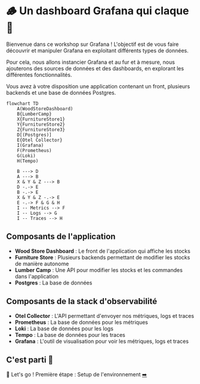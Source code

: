 # 🪵 Un dashboard Grafana qui claque 🌟

Bienvenue dans ce workshop sur Grafana ! L'objectif est de vous faire découvrir et manipuler Grafana en exploitant différents types de données.

Pour cela, nous allons instancier Grafana et au fur et à mesure, nous ajouterons des sources de données et des dashboards, en explorant les différentes fonctionnalités.

Vous avez à votre disposition une application contenant un front, plusieurs backends et une base de données Postgres.

```mermaid
flowchart TD
    A(WoodStoreDashboard)
    B{LumberCamp}
    X{FurnitureStore1}
    Y{FurnitureStore2}
    Z{FurnitureStore3}
    D[(Postgres)]
    E{Otel Collector}
    I(Grafana)
    F(Prometheus)
    G(Loki)
    H(Tempo)

    B ---> D
    A ---> B
    X & Y & Z ---> B
    D -.-> E
    B -.-> E
    X & Y & Z -.-> E
    E -.-> F & G & H
    I -- Metrics --> F
    I -- Logs --> G
    I -- Traces --> H
```

## Composants de l'application

- **Wood Store Dashboard** : Le front de l'application qui affiche les stocks
- **Furniture Store** : Plusieurs backends permettant de modifier les stocks de manière autonome
- **Lumber Camp** : Une API pour modifier les stocks et les commandes dans l'application
- **Postgres** : La base de données

## Composants de la stack d'observabilité

- **Otel Collector** : L'API permettant d'envoyer nos métriques, logs et traces
- **Prometheus** : La base de données pour les métriques
- **Loki** : La base de données pour les logs
- **Tempo** : La base de données pour les traces
- **Grafana** : L'outil de visualisation pour voir les métriques, logs et traces

## C'est parti 🍝

🛫 Let's go ! Première étape : Setup de l'environnement [➡️](setup/README.md)
